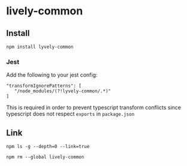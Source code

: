 # lively-common

## Install

```
npm install lyvely-common
```

### Jest

Add the following to your jest config:

```
"transformIgnorePatterns": [
   "/node_modules/(?!lyvely-common/.*)"
]
```

This is required in order to prevent typescript transform conflicts since typescript does not respect `exports` in
`package.json`

## Link

`npm ls -g --depth=0 --link=true`

`npm rm --global lively-common`

